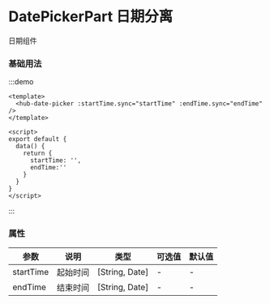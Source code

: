 # DatePickerPart 日期分离
日期组件

### 基础用法
:::demo
```vue
<template>
  <hub-date-picker :startTime.sync="startTime" :endTime.sync="endTime" />
</template>

<script>
export default {
  data() {
    return { 
      startTime: '',
      endTime:''
    }
  }
}
</script>
```
:::


### 属性
|  参数  |  说明  |  类型  |  可选值  |  默认值  |
|  ----  |  ----  |  ----  |  ----  |  ----  |
| startTime  | 起始时间| [String, Date] | -	 | - |
| endTime  | 结束时间| [String, Date] | -	 | - |
